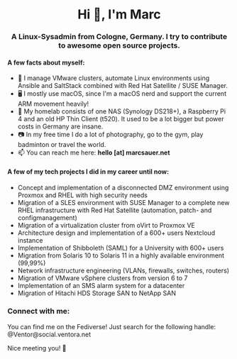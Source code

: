 <h1 align="center">Hi 👋, I'm Marc</h1>
<h3 align="center">A Linux-Sysadmin from Cologne, Germany. I try to contribute to awesome open source projects.</h3>

<h4>A few facts about myself:</h4>

- 🏢 I manage VMware clusters, automate Linux environments using Ansible and SaltStack combined with Red Hat Satellite / SUSE Manager.
- 🖥️ I mostly use macOS, since I'm a macOS nerd and support the current ARM movement heavily!
- 🤑 My homelab consists of one NAS (Synology DS218+), a Raspberry Pi 4 and an old HP Thin Client (t520). It used to be a lot bigger but power costs in Germany are insane.
- 📷 In my free time I do a lot of photography, go to the gym, play badminton or travel the world.
- 📫 You can reach me here: **hello [at] marcsauer.net**

<h4>A few of my tech projects I did in my career until now:</h4>

- Concept and implementation of a disconnected DMZ environment using Proxmox and RHEL with high security needs
- Migration of a SLES environment with SUSE Manager to a complete new RHEL infrastructure with Red Hat Satellite (automation, patch- and configmanagement)
- Migration of a virtualization cluster from oVirt to Proxmox VE
- Architecture design and implementation of a 600+ users Nextcloud instance
- Implementation of Shibboleth (SAML) for a University with 600+ users
- Migration from Solaris 10 to Solaris 11 in a highly available environment (99,99%)
- Network infrastructure engineering (VLANs, firewalls, switches, routers)
- Migration of VMware vSphere clusters from version 6 to 7
- Implementation of an SMS alarm system for a datacenter
- Migration of Hitachi HDS Storage SAN to NetApp SAN

<h3 align="left">Connect with me:</h3>

<p align="left">
You can find me on the Fediverse! Just search for the following handle: @Ventor@social.ventora.net
</p>


Nice meeting you! 👋
